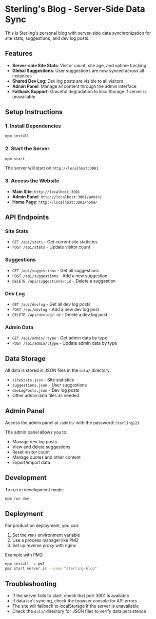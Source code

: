 # Sterling's Blog - Server-Side Data Sync

This is Sterling's personal blog with server-side data synchronization for site stats, suggestions, and dev log posts.

## Features

- **Server-side Site Stats**: Visitor count, site age, and uptime tracking
- **Global Suggestions**: User suggestions are now synced across all instances
- **Shared Dev Log**: Dev log posts are visible to all visitors
- **Admin Panel**: Manage all content through the admin interface
- **Fallback Support**: Graceful degradation to localStorage if server is unavailable

## Setup Instructions

### 1. Install Dependencies

```bash
npm install
```

### 2. Start the Server

```bash
npm start
```

The server will start on `http://localhost:3001`

### 3. Access the Website

- **Main Site**: `http://localhost:3001`
- **Admin Panel**: `http://localhost:3001/admin/`
- **Home Page**: `http://localhost:3001/home/`

## API Endpoints

### Site Stats
- `GET /api/stats` - Get current site statistics
- `POST /api/stats` - Update visitor count

### Suggestions
- `GET /api/suggestions` - Get all suggestions
- `POST /api/suggestions` - Add a new suggestion
- `DELETE /api/suggestions/:id` - Delete a suggestion

### Dev Log
- `GET /api/devlog` - Get all dev log posts
- `POST /api/devlog` - Add a new dev log post
- `DELETE /api/devlog/:id` - Delete a dev log post

### Admin Data
- `GET /api/admin/:type` - Get admin data by type
- `POST /api/admin/:type` - Update admin data by type

## Data Storage

All data is stored in JSON files in the `data/` directory:
- `siteStats.json` - Site statistics
- `suggestions.json` - User suggestions
- `devLogPosts.json` - Dev log posts
- Other admin data files as needed

## Admin Panel

Access the admin panel at `/admin/` with the password: `Sterling123`

The admin panel allows you to:
- Manage dev log posts
- View and delete suggestions
- Reset visitor count
- Manage quotes and other content
- Export/import data

## Development

To run in development mode:
```bash
npm run dev
```

## Deployment

For production deployment, you can:
1. Set the `PORT` environment variable
2. Use a process manager like PM2
3. Set up reverse proxy with nginx

Example with PM2:
```bash
npm install -g pm2
pm2 start server.js --name "sterling-blog"
```

## Troubleshooting

- If the server fails to start, check that port 3001 is available
- If data isn't syncing, check the browser console for API errors
- The site will fallback to localStorage if the server is unavailable
- Check the `data/` directory for JSON files to verify data persistence
